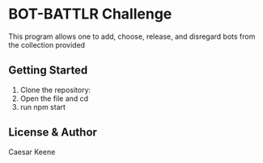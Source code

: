 # BOT-BATTLR Challenge
This program allows one to add, choose, release, and disregard bots from the collection provided

## Getting Started

1. Clone the repository:
2. Open the file and cd 
3. run npm start


## License & Author
 Caesar Keene

